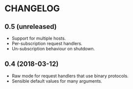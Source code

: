 CHANGELOG
=========

0.5 (unreleased)
----------------

- Support for multiple hosts.
- Per-subscription request handlers.
- Un-subscription behaviour on shutdown.

0.4 (2018-03-12)
----------------

- Raw mode for request handlers that use binary protocols.
- Sensible default values for many arguments.
